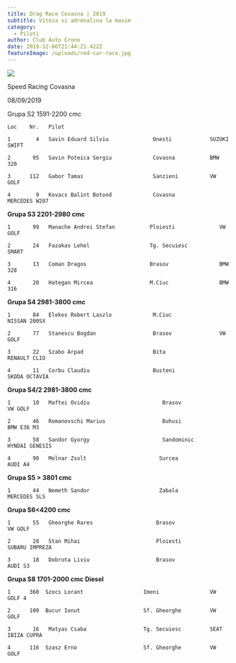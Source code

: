 ```yaml
---
title: Drag Race Covasna | 2019
subtitle: Viteza si adrenalina la maxim
category:
  - Piloti
author: Club Auto Crono
date: 2019-12-06T21:44:21.422Z
featureImage: /uploads/red-car-race.jpg
---
```

![](/uploads/20190809121734.jpg)

Speed Racing Covasna

08/09/2019

Grupa S2 1591-2200 cmc

```
Loc    Nr.   Pilot
```

```
1        4   Savin Eduard Silviu              Onesti            SUZUKI SWIFT

2       95   Savin Poteica Sergiu             Covasna           BMW 320

3      112   Gabor Tamas                      Sanzieni          VW GOLF

4        9   Kovacs Balint Botond             Covasna           MERCEDES W207
```

**Grupa S3 2201-2980 cmc**

```
1       99   Manache Andrei Stefan           Ploiesti              VW GOLF

2       24   Fazakas Lehel                   Tg. Secuiesc          SMART

3       13   Coman Dragos                    Brasov                BMW 328

4       20   Hategan Mircea                  M.Ciuc                BMW 316
```

 **Grupa S4 2981-3800 cmc**

```
1       84   Elekes Robert Laszlo             M.Ciuc               NISSAN 200SX

2       77   Stanescu Bogdan                  Brasov               VW GOLF

3       22   Szabo Arpad                      Bita                 RENAULT CLIO

4       11   Corbu Claudiu                    Busteni              SKODA OCTAVIA
```

**Grupa S4/2 2981-3800 cmc**

```
1       10   Maftei Ovidiu                       Brasov              VW GOLF

2       46   Romanovschi Marius                  Buhusi              BMW E36 M3

3       58   Sandor Gyorgy                       Sandominic          HYNDAI GENESIS

4       90   Molnar Zsolt                       Surcea               AUDI A4
```

**Grupa S5 > 3801 cmc**

```
1       44   Nemeth Sandor                      Zabala             MERCEDES SLS
```

**Grupa S6<4200 cmc**

```
1       55   Gheorghe Rares                    Brasov                 VW GOLF

2       28   Stan Mihai                        Ploiesti               SUBARU IMPREZA

3       18   Dobrota Liviu                     Brasov                 AUDI S3
```

**Grupa S8 1701-2000 cmc Diesel**

```
1      360  Szocs Lorant                   Imeni                VW GOLF 4

2      100  Bucur Ionut                    Sf. Gheorghe         VW GOLF

3       16   Matyas Csaba                  Tg. Secuiesc         SEAT IBIZA CUPRA

4      116  Szasz Erno                     Sf. Gheorghe         VW GOLF
```
